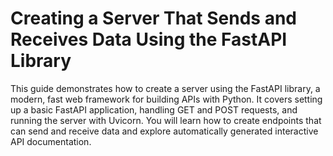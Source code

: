 # Creating a Server That Sends and Receives Data Using the FastAPI Library

This guide demonstrates how to create a server using the FastAPI library, a modern, fast web framework for building APIs with Python. It covers setting up a basic FastAPI application, handling GET and POST requests, and running the server with Uvicorn. You will learn how to create endpoints that can send and receive data and explore automatically generated interactive API documentation.